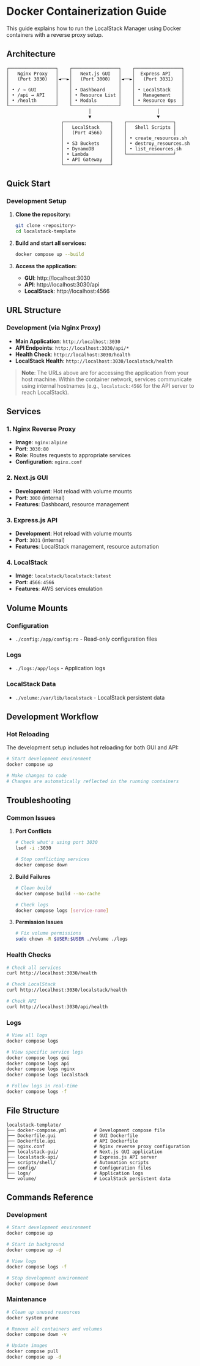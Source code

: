 # Docker Containerization Guide

This guide explains how to run the LocalStack Manager using Docker containers with a reverse proxy setup.

## Architecture

```
┌─────────────────┐    ┌─────────────────┐    ┌─────────────────┐
│   Nginx Proxy   │    │   Next.js GUI   │    │  Express API    │
│   (Port 3030)   │◄──►│   (Port 3000)   │◄──►│   (Port 3031)   │
│                 │    │                 │    │                 │
│ • / → GUI       │    │ • Dashboard     │    │ • LocalStack    │
│ • /api → API    │    │ • Resource List │    │   Management    │
│ • /health       │    │ • Modals        │    │ • Resource Ops  │
└─────────────────┘    └─────────────────┘    └─────────────────┘
                              │                        │
                              ▼                        ▼
                    ┌─────────────────┐    ┌─────────────────┐
                    │   LocalStack    │    │   Shell Scripts │
                    │   (Port 4566)   │    │                 │
                    │                 │    │ • create_resources.sh
                    │ • S3 Buckets    │    │ • destroy_resources.sh
                    │ • DynamoDB      │    │ • list_resources.sh
                    │ • Lambda        │    └─────────────────┘
                    │ • API Gateway   │
                    └─────────────────┘
```

## Quick Start

### Development Setup

1. **Clone the repository:**

   ```bash
   git clone <repository>
   cd localstack-template
   ```

2. **Build and start all services:**

   ```bash
   docker compose up --build
   ```

3. **Access the application:**
   - **GUI**: http://localhost:3030
   - **API**: http://localhost:3030/api
   - **LocalStack**: http://localhost:4566

## URL Structure

### Development (via Nginx Proxy)

- **Main Application**: `http://localhost:3030`
- **API Endpoints**: `http://localhost:3030/api/*`
- **Health Check**: `http://localhost:3030/health`
- **LocalStack Health**: `http://localhost:3030/localstack/health`

> **Note**: The URLs above are for accessing the application from your host machine. Within the container network, services communicate using internal hostnames (e.g., `localstack:4566` for the API server to reach LocalStack).

## Services

### 1. Nginx Reverse Proxy

- **Image**: `nginx:alpine`
- **Port**: `3030:80`
- **Role**: Routes requests to appropriate services
- **Configuration**: `nginx.conf`

### 2. Next.js GUI

- **Development**: Hot reload with volume mounts
- **Port**: `3000` (internal)
- **Features**: Dashboard, resource management

### 3. Express.js API

- **Development**: Hot reload with volume mounts
- **Port**: `3031` (internal)
- **Features**: LocalStack management, resource automation

### 4. LocalStack

- **Image**: `localstack/localstack:latest`
- **Port**: `4566:4566`
- **Features**: AWS services emulation

## Volume Mounts

### Configuration

- `./config:/app/config:ro` - Read-only configuration files

### Logs

- `./logs:/app/logs` - Application logs

### LocalStack Data

- `./volume:/var/lib/localstack` - LocalStack persistent data

## Development Workflow

### Hot Reloading

The development setup includes hot reloading for both GUI and API:

```bash
# Start development environment
docker compose up

# Make changes to code
# Changes are automatically reflected in the running containers
```

## Troubleshooting

### Common Issues

1. **Port Conflicts**

   ```bash
   # Check what's using port 3030
   lsof -i :3030

   # Stop conflicting services
   docker compose down
   ```

2. **Build Failures**

   ```bash
   # Clean build
   docker compose build --no-cache

   # Check logs
   docker compose logs [service-name]
   ```

3. **Permission Issues**
   ```bash
   # Fix volume permissions
   sudo chown -R $USER:$USER ./volume ./logs
   ```

### Health Checks

```bash
# Check all services
curl http://localhost:3030/health

# Check LocalStack
curl http://localhost:3030/localstack/health

# Check API
curl http://localhost:3030/api/health
```

### Logs

```bash
# View all logs
docker compose logs

# View specific service logs
docker compose logs gui
docker compose logs api
docker compose logs nginx
docker compose logs localstack

# Follow logs in real-time
docker compose logs -f
```

## File Structure

```
localstack-template/
├── docker-compose.yml          # Development compose file
├── Dockerfile.gui              # GUI Dockerfile
├── Dockerfile.api              # API Dockerfile
├── nginx.conf                  # Nginx reverse proxy configuration
├── localstack-gui/             # Next.js GUI application
├── localstack-api/             # Express.js API server
├── scripts/shell/              # Automation scripts
├── config/                     # Configuration files
├── logs/                       # Application logs
└── volume/                     # LocalStack persistent data
```

## Commands Reference

### Development

```bash
# Start development environment
docker compose up

# Start in background
docker compose up -d

# View logs
docker compose logs -f

# Stop development environment
docker compose down
```

### Maintenance

```bash
# Clean up unused resources
docker system prune

# Remove all containers and volumes
docker compose down -v

# Update images
docker compose pull
docker compose up -d
```
